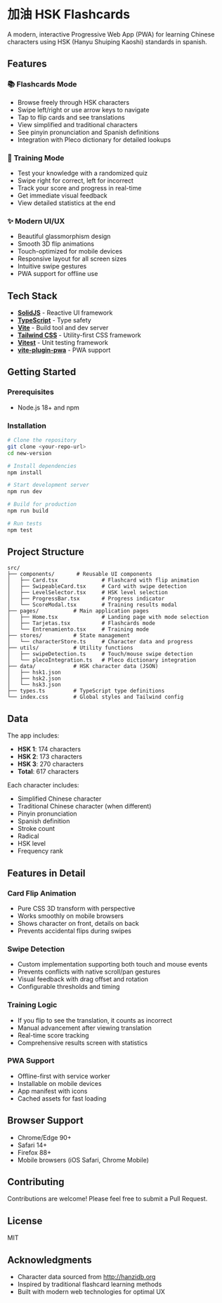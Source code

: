 # 加油 HSK Flashcards

A modern, interactive Progressive Web App (PWA) for learning Chinese characters using HSK (Hanyu Shuiping Kaoshi) standards in spanish.

## Features

### 📚 **Flashcards Mode**
- Browse freely through HSK characters
- Swipe left/right or use arrow keys to navigate
- Tap to flip cards and see translations
- View simplified and traditional characters
- See pinyin pronunciation and Spanish definitions
- Integration with Pleco dictionary for detailed lookups

### 🎯 **Training Mode**
- Test your knowledge with a randomized quiz
- Swipe right for correct, left for incorrect
- Track your score and progress in real-time
- Get immediate visual feedback
- View detailed statistics at the end

### ✨ **Modern UI/UX**
- Beautiful glassmorphism design
- Smooth 3D flip animations
- Touch-optimized for mobile devices
- Responsive layout for all screen sizes
- Intuitive swipe gestures
- PWA support for offline use

## Tech Stack

- **[SolidJS](https://www.solidjs.com/)** - Reactive UI framework
- **[TypeScript](https://www.typescriptlang.org/)** - Type safety
- **[Vite](https://vitejs.dev/)** - Build tool and dev server
- **[Tailwind CSS](https://tailwindcss.com/)** - Utility-first CSS framework
- **[Vitest](https://vitest.dev/)** - Unit testing framework
- **[vite-plugin-pwa](https://vite-plugin-pwa.netlify.app/)** - PWA support

## Getting Started

### Prerequisites

- Node.js 18+ and npm

### Installation

```bash
# Clone the repository
git clone <your-repo-url>
cd new-version

# Install dependencies
npm install

# Start development server
npm run dev

# Build for production
npm run build

# Run tests
npm test
```

## Project Structure

```
src/
├── components/       # Reusable UI components
│   ├── Card.tsx              # Flashcard with flip animation
│   ├── SwipeableCard.tsx     # Card with swipe detection
│   ├── LevelSelector.tsx     # HSK level selection
│   ├── ProgressBar.tsx       # Progress indicator
│   └── ScoreModal.tsx        # Training results modal
├── pages/           # Main application pages
│   ├── Home.tsx              # Landing page with mode selection
│   ├── Tarjetas.tsx          # Flashcards mode
│   └── Entrenamiento.tsx     # Training mode
├── stores/          # State management
│   └── characterStore.ts     # Character data and progress
├── utils/           # Utility functions
│   ├── swipeDetection.ts     # Touch/mouse swipe detection
│   └── plecoIntegration.ts   # Pleco dictionary integration
├── data/            # HSK character data (JSON)
│   ├── hsk1.json
│   ├── hsk2.json
│   └── hsk3.json
├── types.ts         # TypeScript type definitions
└── index.css        # Global styles and Tailwind config
```

## Data

The app includes:
- **HSK 1**: 174 characters
- **HSK 2**: 173 characters
- **HSK 3**: 270 characters
- **Total**: 617 characters

Each character includes:
- Simplified Chinese character
- Traditional Chinese character (when different)
- Pinyin pronunciation
- Spanish definition
- Stroke count
- Radical
- HSK level
- Frequency rank

## Features in Detail

### Card Flip Animation
- Pure CSS 3D transform with perspective
- Works smoothly on mobile browsers
- Shows character on front, details on back
- Prevents accidental flips during swipes

### Swipe Detection
- Custom implementation supporting both touch and mouse events
- Prevents conflicts with native scroll/pan gestures
- Visual feedback with drag offset and rotation
- Configurable thresholds and timing

### Training Logic
- If you flip to see the translation, it counts as incorrect
- Manual advancement after viewing translation
- Real-time score tracking
- Comprehensive results screen with statistics

### PWA Support
- Offline-first with service worker
- Installable on mobile devices
- App manifest with icons
- Cached assets for fast loading

## Browser Support

- Chrome/Edge 90+
- Safari 14+
- Firefox 88+
- Mobile browsers (iOS Safari, Chrome Mobile)

## Contributing

Contributions are welcome! Please feel free to submit a Pull Request.

## License

MIT

## Acknowledgments

- Character data sourced from http://hanzidb.org
- Inspired by traditional flashcard learning methods
- Built with modern web technologies for optimal UX
